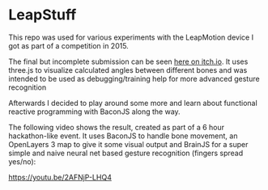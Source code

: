 # LeapStuff

This repo was used for various experiments with the LeapMotion device I got as part of a competition in 2015.

The final but incomplete submission can be seen [here on itch.io](https://aloer.itch.io/fingerarmangles). It uses three.js to visualize calculated angles between different bones and was intended to be used as debugging/training help for more advanced gesture recognition

Afterwards I decided to play around some more and learn about functional reactive programming with BaconJS along the way.

The following video shows the result, created as part of a 6 hour hackathon-like event. It uses BaconJS to handle bone movement, an OpenLayers 3 map to give it some visual output and BrainJS for a super simple and naive neural net based gesture recognition (fingers spread yes/no):

https://youtu.be/2AFNjP-LHQ4
